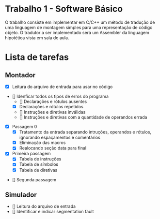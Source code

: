 # Trabalho 1 - Software Básico

O trabalho consiste em implementar em C/C++ um método de tradução de uma linguagem de montagem simples para uma representação de código objeto. O tradutor a ser implementado será um Assembler da linguagem hipotética vista em sala de aula.

# Lista de tarefas
## Montador
- [x] Leitura do arquivo de entrada para usar no código
- [] Idenficar todos os tipos de erros do programa
    - [] Declarações e rótulos ausentes
    - [x] Declarações e rótulos repetidos
    - [] Instruções e diretivas inválidas
    - [] Instruções e diretivas com a quantidade de operandos errada
- [x] Passagem 0
    - [x] Tratamento da entrada separando intruções, operandos e rótulos, ignorando espaçamentos e comentários
    - [x] Eliminação das macros
    - [x] Realocando seção data para final
- [x] Primeira passagem
    - [x] Tabela de instruções
    - [x] Tabela de símbolos
    - [x] Tabela de diretivas
- [] Segunda passagem
## Simulador
- [] Leitura do arquivo de entrada
- [] Identificar e indicar segmentation fault